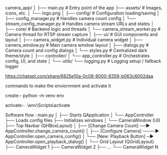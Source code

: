 camera_app/
│
├── main.py                          # Entry point of the app
├── assets/                          # Images, icons, etc.
│   └── logo.png
│
├── config/                          # Configuration loading/saving
│   ├── config_manager.py            # Handles camera count config
│   └── stream_config_manager.py     # Handles camera stream URLs and states
│
├── core/                            # Backend logic and threads
│   └── camera_stream_worker.py      # Camera thread for RTSP stream capture
│
├── ui/                              # GUI components and layout
│   ├── camera_widget.py             # Individual camera widget
│   ├── camera_window.py             # Main camera window layout
│   ├── dialogs.py                   # Camera count and config dialogs
│   └── styles.py                    # Centralized dark theme/style
│
├── controller/
│   └── app_controller.py            # Orchestrates config, UI, and state
│
└── utils/
    └── logging.py                   # Logging setup / fallback logger


     

https://chatgpt.com/share/6825e10a-0c08-8000-8359-b063c6002daa

commands to make the enviornment and activate it 

create:-   python -m venv env

activate:- .\env\Scripts\activate 


Software flow :
main.py
│
├── Starts QApplication
│
└── AppController
    ├── Loads config files
    ├── Initializes windows
    │
    └── CameraWindow (UI)
        ├── Top Navbar (QHBoxLayout)
        │   ├── [Change Camera Count] ──► AppController.change_camera_count()
        │   ├── [Configure Camera] ────► AppController.open_camera_config()
        │   └── [New: Playback Button] ─► AppController.open_playback_dialog()
        │
        └── Grid Layout (QGridLayout)
            ├── CameraWidget 1
            ├── CameraWidget 2
            ├── ...
            └── CameraWidget N
